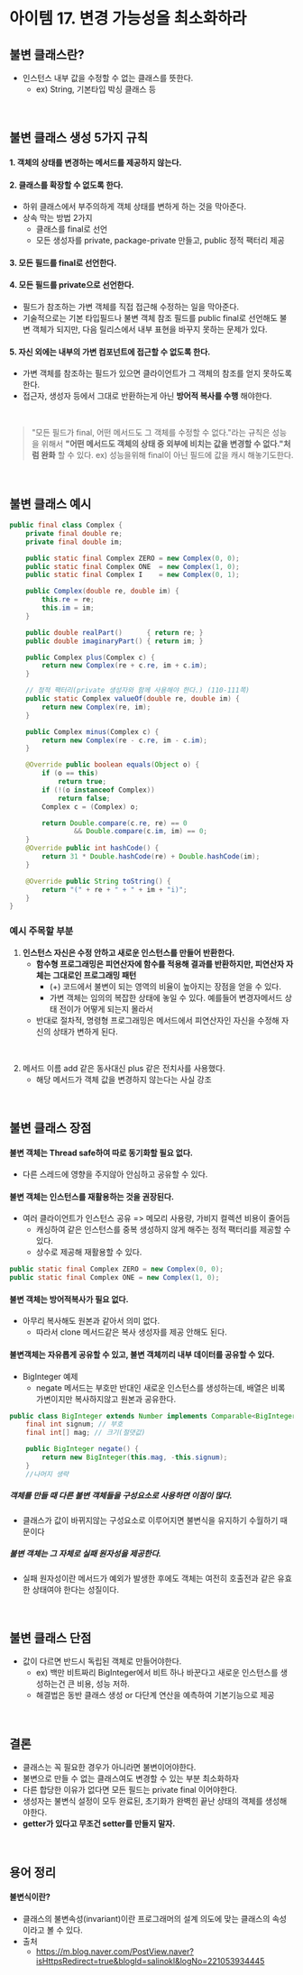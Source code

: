 # 아이템 17. 변경 가능성을 최소화하라

## 불변 클래스란?

- 인스턴스 내부 값을 수정할 수 없는 클래스를 뜻한다.
    - ex) String, 기본타입 박싱 클래스 등

<br/>

## 불변 클래스 생성 5가지 규칙

#### 1. 객체의 상태를 변경하는 메서드를 제공하지 않는다.

#### 2. 클래스를 확장할 수 없도록 한다.

- 하위 클래스에서 부주의하게 객체 상태를 변하게 하는 것을 막아준다.
- 상속 막는 방법 2가지
    - 클래스를 final로 선언
    - 모든 생성자를 private, package-private 만들고, public 정적 팩터리 제공

#### 3. 모든 필드를 final로 선언한다.

#### 4. 모든 필드를 private으로 선언한다.

- 필드가 참조하는 가변 객체를 직접 접근해 수정하는 일을 막아준다.
- 기술적으로는 기본 타입필드나 불변 객체 참조 필드를 public final로 선언해도 불변 객체가 되지만, 다음 릴리스에서 내부 표현을 바꾸지 못하는 문제가 있다.

#### 5. 자신 외에는 내부의 가변 컴포넌트에 접근할 수 없도록 한다.

- 가변 객체를 참조하는 필드가 있으면 클라이언트가 그 객체의 참조를 얻지 못하도록 한다.
- 접근자, 생성자 등에서 그대로 반환하는게 아닌 __방어적 복사를 수행__ 해야한다.

<br/>

> "모든 필드가 final, 어떤 메서드도 그 객체를 수정할 수 없다."라는 규칙은 성능을 위해서
> __"어떤 메서드도 객체의 상태 중 외부에 비치는 값을 변경할 수 없다."처럼 완화__ 할 수 있다.
> ex) 성능을위해 final이 아닌 필드에 값을 캐시 해놓기도한다.

<br/>

## 불변 클래스 예시

```java
public final class Complex {
    private final double re;
    private final double im;

    public static final Complex ZERO = new Complex(0, 0);
    public static final Complex ONE  = new Complex(1, 0);
    public static final Complex I    = new Complex(0, 1);

    public Complex(double re, double im) {
        this.re = re;
        this.im = im;
    }

    public double realPart()      { return re; }
    public double imaginaryPart() { return im; }

    public Complex plus(Complex c) {
        return new Complex(re + c.re, im + c.im);
    }

    // 정적 팩터리(private 생성자와 함께 사용해야 한다.) (110-111쪽)
    public static Complex valueOf(double re, double im) {
        return new Complex(re, im);
    }

    public Complex minus(Complex c) {
        return new Complex(re - c.re, im - c.im);
    }

    @Override public boolean equals(Object o) {
        if (o == this)
            return true;
        if (!(o instanceof Complex))
            return false;
        Complex c = (Complex) o;

        return Double.compare(c.re, re) == 0
                && Double.compare(c.im, im) == 0;
    }
    @Override public int hashCode() {
        return 31 * Double.hashCode(re) + Double.hashCode(im);
    }

    @Override public String toString() {
        return "(" + re + " + " + im + "i)";
    }
}

```

### 예시 주목할 부분

1. __인스턴스 자신은 수정 안하고 새로운 인스턴스를 만들어 반환한다.__
    - __함수형 프로그래밍은 피연산자에 함수를 적용해 결과를 반환하지만, 피연산자 자체는 그대로인 프로그래밍 패턴__
        - (+) 코드에서 불변이 되는 영역의 비율이 높아지는 장점을 얻을 수 있다.
        - 가변 객체는 임의의 복잡한 상태에 놓일 수 있다. 예를들어 변경자메서드 상태 전이가 어떻게 되는지 몰라서
    - 반대로 절차적, 명령형 프로그래밍은 메서드에서 피연산자인 자신을 수정해 자신의 상태가 변하게 된다.

<br/>

2. 메서드 이름 add 같은 동사대신 plus 같은 전치사를 사용했다.
    - 해당 메서드가 객체 값을 변경하지 않는다는 사실 강조

<br/>

## 불변 클래스 장점

#### 불변 객체는 Thread safe하여 따로 동기화할 필요 없다.

- 다른 스레드에 영향을 주지않아 안심하고 공유할 수 있다.

#### 불변 객체는 인스턴스를 재활용하는 것을 권장된다.

- 여러 클라이언트가 인스턴스 공유 => 메모리 사용량, 가비지 컬렉션 비용이 줄어듬
    - 캐싱하여 같은 인스턴스를 중복 생성하지 않게 해주는 정적 팩터리를 제공할 수 있다.
    - 상수로 제공해 재활용할 수 있다.

```java
public static final Complex ZERO = new Complex(0, 0);
public static final Complex ONE = new Complex(1, 0);
```

#### 불변 객체는 방어적복사가 필요 없다.

- 아무리 복사해도 원본과 같아서 의미 없다.
    - 따라서 clone 메서드같은 복사 생성자를 제공 안해도 된다.

#### 불변객체는 자유롭게 공유할 수 있고, 불변 객체끼리 내부 데이터를 공유할 수 있다.

- BigInteger 예제
    - negate 메서드는 부호만 반대인 새로운 인스턴스를 생성하는데, 배열은 비록 가변이지만 복사하지않고 원본과 공유한다.

```java
public class BigInteger extends Number implements Comparable<BigInteger> {
    final int signum; // 부호
    final int[] mag; // 크기(절댓값)

    public BigInteger negate() {
        return new BigInteger(this.mag, -this.signum);
    }
    //나머지 생략
```

##### 객체를 만들 때 다른 불변 객체들을 구성요소로 사용하면 이점이 많다.

- 클래스가 값이 바뀌지않는 구성요소로 이루어지면 불변식을 유지하기 수월하기 때문이다

##### 불변 객체는 그 자체로 실패 원자성을 제공한다.

- 실패 원자성이란 메서드가 예외가 발생한 후에도 객체는 여전히 호출전과 같은 유효한 상태여야 한다는 성질이다.

<br/>

## 불변 클래스 단점

- 값이 다르면 반드시 독립된 객체로 만들어야한다.
    - ex) 백만 비트짜리 BigInteger에서 비트 하나 바꾼다고 새로운 인스턴스를 생성하는건 큰 비용, 성능 저하.
    - 해결법은 동반 클래스 생성 or 다단계 연산을 예측하여 기본기능으로 제공

<br/>

## 결론

- 클래스는 꼭 필요한 경우가 아니라면 불변이어야한다.
- 불변으로 만들 수 없는 클래스여도 변경할 수 있는 부분 최소화하자
- 다른 합당한 이유가 없다면 모든 필드는 private final 이어야한다.
- 생성자는 불변식 설정이 모두 완료된, 초기화가 완벽힌 끝난 상태의 객체를 생성해야한다.
- __getter가 있다고 무조건 setter를 만들지 말자.__

<br/>

## 용어 정리

#### 불변식이란?

- 클래스의 불변속성(invariant)이란 프로그래머의 설계 의도에 맞는 클래스의 속성 이라고 볼 수 있다.
- 출처
    - https://m.blog.naver.com/PostView.naver?isHttpsRedirect=true&blogId=salinokl&logNo=221053934445
